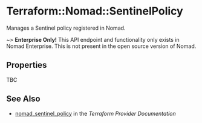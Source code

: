 # Terraform::Nomad::SentinelPolicy

Manages a Sentinel policy registered in Nomad.

~> **Enterprise Only!** This API endpoint and functionality only exists in
   Nomad Enterprise. This is not present in the open source version of Nomad.

## Properties

TBC

## See Also

* [nomad_sentinel_policy](https://www.terraform.io/docs/providers/nomad/r/sentinel_policy.html) in the _Terraform Provider Documentation_